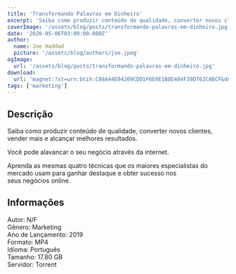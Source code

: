 ```yaml
---
title: 'Transformando Palavras em Dinheiro'
excerpt: 'Saiba como produzir conteúdo de qualidade, converter novos clientes, vender mais e alcançar melhores resultados.Você pode alavancar o seu negócio através da internet.Aprenda as mesmas quatro técnicas que os maiores especialistas do mercado usam para ganhar destaque e obter su'
coverImage: '/assets/blog/posts/transformando-palavras-em-dinheiro.jpg'
date: '2020-05-06T03:00:00.000Z'
author:
  name: Joe Haddad
  picture: '/assets/blog/authors/joe.jpeg'
ogImage:
  url: '/assets/blog/posts/transformando-palavras-em-dinheiro.jpg'
download:
  url: 'magnet:?xt=urn:btih:C08A44E04209CDD1F6E0E1B8E404F39D762CABCF&dn=Transformando%20Palavras%20em%20Dinheiro%202&tr=udp%3a%2f%2ftracker.openbittorrent.com%3a1337%2fannounce&tr=udp%3a%2f%2ftracker.opentrackr.org%3a1337%2fannounce'
tags: ['marketing']
---
```

<h2>Descrição</h2>
<p></p><p>Saiba como produzir conteúdo de qualidade, converter novos clientes, vender mais e alcançar melhores resultados.</p><p>Você pode alavancar o seu negócio através da internet.</p><p>Aprenda as mesmas quatro técnicas que os maiores especialistas do mercado usam para ganhar destaque e obter sucesso nos seus negócios online.</p><h2>Informações</h2><p>Autor: N/F<br/>Gênero: Marketing<br/>Ano de Lançamento: 2019<br/>Formato: MP4<br/>Idioma: Português<br/>Tamanho: 17.80 GB<br/>Servidor: Torrent</p>